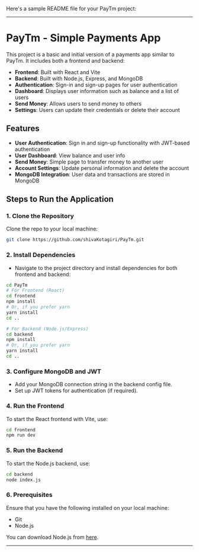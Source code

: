 Here's a sample README file for your PayTm project:

---

# PayTm - Simple Payments App

This project is a basic and initial version of a payments app similar to PayTm. It includes both a frontend and backend:

- **Frontend**: Built with React and Vite
- **Backend**: Built with Node.js, Express, and MongoDB
- **Authentication**: Sign-in and sign-up pages for user authentication
- **Dashboard**: Displays user information such as balance and a list of users
- **Send Money**: Allows users to send money to others
- **Settings**: Users can update their credentials or delete their account

## Features

- **User Authentication**: Sign in and sign-up functionality with JWT-based authentication
- **User Dashboard**: View balance and user info
- **Send Money**: Simple page to transfer money to another user
- **Account Settings**: Update personal information and delete the account
- **MongoDB Integration**: User data and transactions are stored in MongoDB

## Steps to Run the Application

### 1. Clone the Repository
Clone the repo to your local machine:

```bash
git clone https://github.com/shivaKotagiri/PayTm.git
```

### 2. Install Dependencies

- Navigate to the project directory and install dependencies for both frontend and backend:

```bash
cd PayTm
# For Frontend (React)
cd frontend
npm install
# Or, if you prefer yarn
yarn install
cd ..

# For Backend (Node.js/Express)
cd backend
npm install
# Or, if you prefer yarn
yarn install
cd ..
```

### 3. Configure MongoDB and JWT

- Add your MongoDB connection string in the backend config file.
- Set up JWT tokens for authentication (if required).

### 4. Run the Frontend

To start the React frontend with Vite, use:

```bash
cd frontend
npm run dev
```

### 5. Run the Backend

To start the Node.js backend, use:

```bash
cd backend
node index.js
```

### 6. Prerequisites

Ensure that you have the following installed on your local machine:

- Git
- Node.js

You can download Node.js from [here](https://nodejs.org/).

---
